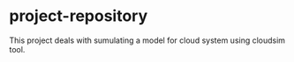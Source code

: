 # project-repository
This project deals with sumulating a model for cloud system using  cloudsim tool. 
